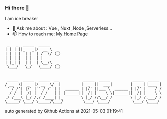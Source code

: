 ### Hi there 👋

I am ice breaker

- 💬 Ask me about : Vue , Nuxt ,Node ,Serverless...
- 📫 How to reach me: [My Home Page](https://icebreaker.top/)

```
 _   _  _____  _____     
| | | ||_   _|/  __ \  _ 
| | | |  | |  | /  \/ (_)
| | | |  | |  | |        
| |_| |  | |  | \__/\  _ 
 \___/   \_/   \____/ (_)
                         
                         
 _____  _____  _____  __           _____  _____          _____  _____ 
/ __  \|  _  |/ __  \/  |         |  _  ||  ___|        |  _  ||____ |
`' / /'| |/' |`' / /'`| |  ______ | |/' ||___ \  ______ | |/' |    / /
  / /  |  /| |  / /   | | |______||  /| |    \ \|______||  /| |    \ \
./ /___\ |_/ /./ /____| |_        \ |_/ //\__/ /        \ |_/ /.___/ /
\_____/ \___/ \_____/\___/         \___/ \____/          \___/ \____/
```

auto generated by Github Actions at 2021-05-03 01:19:41

